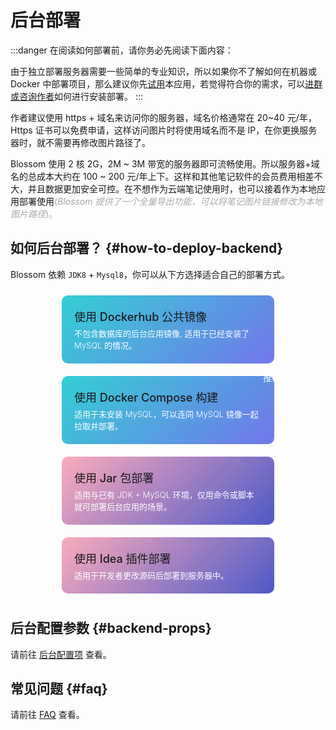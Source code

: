 <script setup lang="ts">
import { onMounted } from 'vue'
import { useRouter,withBase } from 'vitepress'
import { info } from '../../scripts/stat-api'

onMounted(() => {
  info()
})

const router = useRouter()

const toRoute = (route) => {
  router.go(withBase(route))
}

</script>

# 后台部署

:::danger 在阅读如何部署前，请你务必先阅读下面内容：

由于独立部署服务器需要一些简单的专业知识，所以如果你不了解如何在机器或 Docker 中部署项目，那么建议你先[试用](../tryuse)本应用，若觉得符合你的需求，可以[进群或咨询作者](../about/contact)如何进行安装部署。
:::

作者建议使用 https + 域名来访问你的服务器，域名价格通常在 20~40 元/年，Https 证书可以免费申请，这样访问图片时将使用域名而不是 IP，在你更换服务器时，就不需要再修改图片路径了。

Blossom 使用 2 核 2G，2M ~ 3M 带宽的服务器即可流畅使用。所以服务器+域名的总成本大约在 100 ~ 200 元/年上下。这样和其他笔记软件的会员费用相差不大，并且数据更加安全可控。在不想作为云端笔记使用时，也可以接着作为本地应用部署使用<span style="color:#A9A9A9">(_Blossom 提供了一个全量导出功能，可以将笔记图片链接修改为本地图片路径_)。</span>

## 如何后台部署？ {#how-to-deploy-backend}

Blossom 依赖 `JDK8` + `Mysql8`，你可以从下方选择适合自己的部署方式。

<div class="deploy-type">
  <div class="item docker" @click="toRoute('/guide/deploy/backend-docker')">
    <div class="title">使用 Dockerhub 公共镜像</div>
    <p class="desc">不包含数据库的后台应用镜像, 适用于已经安装了 MySQL 的情况。</p>
  </div>
  <div class="item docker" @click="toRoute('/guide/deploy/backend-docker-compose')">
    <div class="title">使用 Docker Compose 构建</div>
    <p class="desc">适用于未安装 MySQL，可以连同 MySQL 镜像一起拉取并部署。</p>
    <div class="tag">推荐</div>
  </div>
</div>

<div class="deploy-type">
  <!-- <div class="item docker" @click="toRoute('/doc/backend-dockerfile')">
    <div>通过 Dockerfile 构建</div>
    <p class="desc">适用于需要自己构建自定义镜像。</p>
  </div> -->
  <div class="item idea" @click="toRoute('/guide/deploy/backend-jar')">
    <div class="title">使用 Jar 包部署</div>
    <p class="desc">适用与已有 JDK + MySQL 环境，仅用命令或脚本就可部署后台应用的场景。</p>
  </div>
  <div class="item idea" @click="toRoute('/guide/deploy/backend-idea')">
    <div class="title">使用 Idea 插件部署</div>
    <p class="desc">适用于开发者更改源码后部署到服务器中。</p>
  </div>
</div>

<div class="deploy-type">
</div>

## 后台配置参数 {#backend-props}

请前往 [后台配置项](./backend-props) 查看。

## 常见问题 {#faq}

请前往 [FAQ](./faq) 查看。

<style scoped>
.deploy-type {
  display: flex;
  flex-direction: row;
  justify-content: space-around;
  align-content: flex-start;
  flex-wrap: wrap;
}

.deploy-type .item {
  border-radius: 10px;
  width: 300px;
  padding: 20px;
  margin: 10px 0;
  transition: 0.3s;
  cursor: pointer;
  transition: box-shadow 0.3s;
  position: relative;
}

.deploy-type .item:hover {
  box-shadow: 0 0 5px #939393;
}

.deploy-type .item .title {
  font-size: 18px;
  font-weight:500;
}

.deploy-type .item .tag {
  position: absolute;
  font-size:14px;
  top:-10px;
  right:-20px;
  color: #FFFFFF;
  padding: 2px 10px;
  background-color:var(--vp-c-indigo-3);
  border-radius: 20px;
}

.deploy-type .desc {
  font-size: 13px;
  color: #FFFFFF;
  margin:5px 0 0 0;
  font-weight:300;
}


.deploy-type .docker {
  background: #1C8DEA2D;
  background-image:linear-gradient(135deg,#33CFD4,#5151E5C0);
}

.deploy-type .idea {
  background: #D333561E;
  background-image:linear-gradient(135deg,#FD658673,#0D24B9B9);

}
</style>
